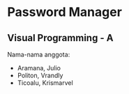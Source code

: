 # Password Manager
## Visual Programming - A

Nama-nama anggota:
- Aramana, Julio
- Politon, Vrandly
- Ticoalu, Krismarvel
